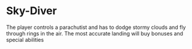 # Sky-Diver
The player controls a parachutist and has to dodge stormy clouds and fly through rings in the air. The most accurate landing will buy bonuses and special abilities
